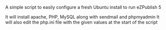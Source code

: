A simple script to easily configure a fresh Ubuntu install to run eZPublish 5

It will install apache, PHP, MySQL along with sendmail and phpmyadmin
It will also edit the php.ini file with the given values at the start of the script
